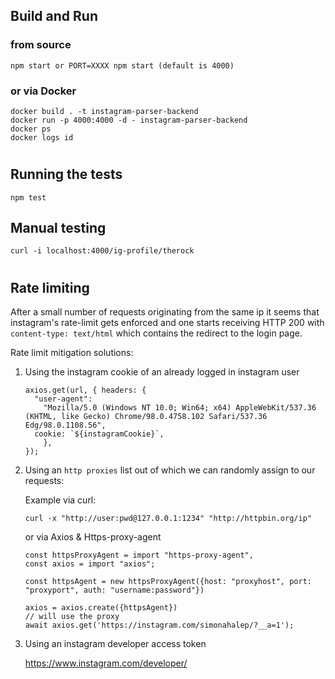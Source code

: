 ## Build and Run

### from source
    npm start or PORT=XXXX npm start (default is 4000)

### or via Docker

    docker build . -t instagram-parser-backend
    docker run -p 4000:4000 -d - instagram-parser-backend
    docker ps
    docker logs id
#
## Running the tests
    npm test

## Manual testing
    curl -i localhost:4000/ig-profile/therock

#
## Rate limiting 

After a small number of requests originating from the same ip it seems that instagram's rate-limit gets enforced and one starts receiving HTTP 200 with `content-type: text/html` which contains the redirect to the login page.

Rate limit mitigation solutions:

1. Using the instagram cookie of an already logged in instagram user
    ```
    axios.get(url, { headers: {
      "user-agent":
        "Mozilla/5.0 (Windows NT 10.0; Win64; x64) AppleWebKit/537.36 (KHTML, like Gecko) Chrome/98.0.4758.102 Safari/537.36 Edg/98.0.1108.56",
      cookie: `${instagramCookie}`,
        },
    });
    ```
2. Using an `http proxies` list out of which we can randomly assign to our requests:

    Example via curl: 

    `curl -x "http://user:pwd@127.0.0.1:1234" "http://httpbin.org/ip"`
    
    or via Axios & Https-proxy-agent

    ```
    const httpsProxyAgent = import "https-proxy-agent",
    const axios = import "axios";

    const httpsAgent = new httpsProxyAgent({host: "proxyhost", port: "proxyport", auth: "username:password"})

    axios = axios.create({httpsAgent})
    // will use the proxy
    await axios.get('https://instagram.com/simonahalep/?__a=1'); 
    ```

3. Using an instagram developer access token

    https://www.instagram.com/developer/
